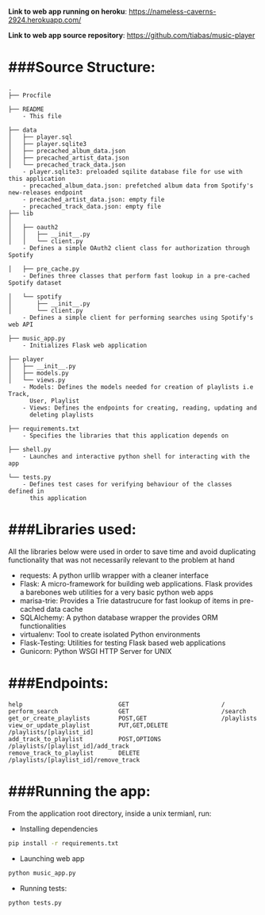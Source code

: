 **Link to web app running on heroku**: https://nameless-caverns-2924.herokuapp.com/

**Link to web app source repository**: https://github.com/tiabas/music-player

###Source Structure:
===================
```
.
├── Procfile

├── README 
	- This file

├── data
│   ├── player.sql
│   ├── player.sqlite3
│   ├── precached_album_data.json
│   ├── precached_artist_data.json
│   └── precached_track_data.json
	- player.sqlite3: preloaded sqilite database file for use with this application
	- precached_album_data.json: prefetched album data from Spotify's new-releases endpoint
	- precached_artist_data.json: empty file
	- precached_track_data.json: empty file
├── lib
│   
│   ├── oauth2
│   │   ├── __init__.py
│   │   └── client.py
	- Defines a simple OAuth2 client class for authorization through Spotify
	
│   ├── pre_cache.py
	- Defines three classes that perform fast lookup in a pre-cached Spotify dataset 

│   └── spotify
│       ├── __init__.py
│       └── client.py
	- Defines a simple client for performing searches using Spotify's web API

├── music_app.py
	- Initializes Flask web application

├── player
│   ├── __init__.py
│   ├── models.py
│   └── views.py
	- Models: Defines the models needed for creation of playlists i.e Track,
	  User, Playlist
	- Views: Defines the endpoints for creating, reading, updating and 
	  deleting playlists

├── requirements.txt
	- Specifies the libraries that this application depends on

├── shell.py
	- Launches and interactive python shell for interacting with the app

└── tests.py
	- Defines test cases for verifying behaviour of the classes defined in 
	  this application
```

###Libraries used:
===============
All the libraries below were used in order to save time and avoid duplicating 
functionality that was not necessarily relevant to the problem at hand

- requests: A python urllib wrapper with a cleaner interface
- Flask: A micro-framework for building web applications. Flask provides a barebones
         web utilities for a very basic python web apps
- marisa-trie: Provides a Trie datastrucure for fast lookup of items in pre-cached data cache
- SQLAlchemy: A python database wrapper the provides ORM functionalities
- virtualenv: Tool to create isolated Python environments
- Flask-Testing: Utilities for testing Flask based web applications
- Gunicorn: Python WSGI HTTP Server for UNIX

###Endpoints:
==========
```
help                           GET                          /
perform_search                 GET                          /search
get_or_create_playlists        POST,GET                     /playlists
view_or_update_playlist        PUT,GET,DELETE               /playlists/[playlist_id]
add_track_to_playlist          POST,OPTIONS                 /playlists/[playlist_id]/add_track
remove_track_to_playlist       DELETE                       /playlists/[playlist_id]/remove_track
```

###Running the app:
================
From the application root directory, inside a unix termianl, run:

- Installing dependencies
```bash
pip install -r requirements.txt
```

- Launching web app
```bash
python music_app.py
```

- Running tests:
```bash
python tests.py
```
